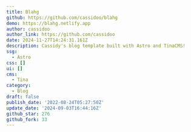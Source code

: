 ```yaml
---
title: Blahg
github: https://github.com/cassidoo/blahg
demo: https://blahg.netlify.app
author: cassidoo
author_link: https://github.com/cassidoo
date: 2024-11-27T14:24:31.161Z
description: Cassidy's blog template built with Astro and TinaCMS!
ssg:
  - Astro
css: []
ui: []
cms:
  - Tina
category:
  - Blog
draft: false
publish_date: '2022-08-24T05:27:50Z'
update_date: '2024-09-03T16:44:16Z'
github_star: 276
github_fork: 33
---
```


